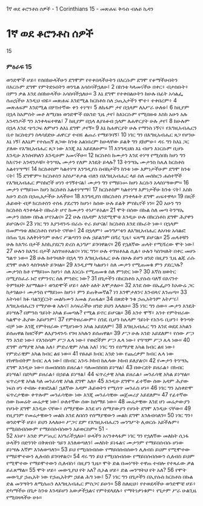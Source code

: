 ﻿
1ኛ ወደ ቆሮንቶስ ሰዎች - 1 Corinthians 15 - መጽሐፍ ቅዱስ ብሉይ ኪዳን
# 1ኛ ወደ ቆሮንቶስ ሰዎች
15
### ምዕራፍ 15
 ወንድሞች ሆይ፥ የሰበክሁላችሁን ደግሞም የተቀበላችሁትን በእርሱም ደግሞ የቆማችሁበትን በእርሱም ደግሞ የምትድኑበትን ወንጌል አሳስባችኋለሁ፤
2  በከንቱ ካላመናችሁ በቀር፥ ብታስቡት፥ በምን ቃል እንደ ሰበክሁላችሁ አሳስባችኋለሁ።
3  እኔ ደግሞ የተቀበልሁትን ከሁሉ በፊት አሳልፌ ሰጠኋችሁ እንዲህ ብዬ። መጽሐፍ እንደሚል ክርስቶስ ስለ ኃጢአታችን ሞተ፥ ተቀበረም፥
4  መጽሐፍም እንደሚል በሦስተኛው ቀን ተነሣ፥
5  ለኬፋም ታየ በኋላም ለአሥራ ሁለቱ፤
6  ከዚያም በኋላ ከአምስት መቶ ለሚበዙ ወንድሞች በአንድ ጊዜ ታየ፤ ከእነርሱም የሚበዙቱ እስከ አሁን አሉ አንዳንዶች ግን አንቀላፍተዋል፤
7  ከዚያም በኋላ ለያዕቆብ ኋላም ለሐዋርያት ሁሉ ታየ፤
8  ከሁሉም በኋላ እንደ ጭንጋፍ ለምሆን ለእኔ ደግሞ ታየኝ።
9  እኔ ከሐዋርያት ሁሉ የማንስ ነኝና፥ የእግዚአብሔርን ቤተ ክርስቲያን ስላሳደድሁ ሐዋርያ ተብዬ ልጠራ የማይገባኝ፤
10  ነገር ግን በእግዚአብሔር ጸጋ የሆንሁ እኔ ነኝ፤ ለእኔም የተሰጠኝ ጸጋው ከንቱ አልነበረም ከሁላቸው ይልቅ ግን ደከምሁ፥ ዳሩ ግን ከእኔ ጋር ያለው የእግዚአብሔር ጸጋ ነው እንጂ እኔ አይደለሁም።
11  እንግዲህስ እኔ ብሆን እነርሱም ቢሆኑ እንዲሁ እንሰብካለን እንዲሁም አመናችሁ።
12  ክርስቶስ ከሙታን እንደ ተነሣ የሚሰበክ ከሆነ ግን ከእናንተ አንዳንዶቹ። ትንሣኤ ሙታን የለም እንዴት ይላሉ?
13  ትንሣኤ ሙታንስ ከሌለ ክርስቶስ አልተነሣማ፤
14  ክርስቶስም ካልተነሣ እንግዲያስ ስብከታችን ከንቱ ነው እምነታችሁም ደግሞ ከንቱ ናት፤
15  ደግሞም። ክርስቶስን አስነሥቶታል ብለን በእግዚአብሔር ላይ ስለ መሰከርን ሐሰተኞች የእግዚአብሔር ምስክሮች ሆነን ተገኝተናል፤ ሙታን ግን የማይነሡ ከሆነ እርሱን አላስነሣውም።
16  ሙታን የማይነሡ ከሆነ ክርስቶስ አልተነሣማ፤
17  ክርስቶስም ካልተነሣ እምነታችሁ ከንቱ ናት፤ እስከ አሁን ድረስ በኃጢአታችሁ አላችሁ።
18  እንግዲያስ በክርስቶስ ያንቀላፉት ደግሞ ጠፍተዋላ።
19  በዚች ሕይወት ብቻ ክርስቶስን ተስፋ ያደረግን ከሆነ፥ ከሰው ሁሉ ይልቅ ምስኪኖች ነን።
20  አሁን ግን ክርስቶስ ላንቀላፉት በኩራት ሆኖ ከሙታን ተነሥቶአል።
21  ሞት በሰው በኩል ስለ መጣ ትንሣኤ ሙታን በሰው በኩል ሆኖአልና።
22  ሁሉ በአዳም እንደሚሞቱ እንዲሁ ሁሉ በክርስቶስ ደግሞ ሕያዋን ይሆናሉና።
23  ነገር ግን እያንዳንዱ በራሱ ተራ ይሆናል፤ ክርስቶስ እንደ በኩራት ነው፥ በኋላም በመምጣቱ ለክርስቶስ የሆኑት ናቸው፤
24  በኋላም፥ መንግሥቱን ለእግዚአብሔር ለአባቱ አሳልፎ በሰጠ ጊዜ አለቅነትንም ሁሉና ሥልጣንን ሁሉ ኃይልንም በሻረ ጊዜ፥ ፍጻሜ ይሆናል።
25  ጠላቶቹን ሁሉ ከእግሩ በታች እስኪያደርግ ድረስ ሊነግሥ ይገባዋልና።
26  የኋለኛው ጠላት የሚሻረው ሞት ነው፤
27  ሁሉን ከእግሩ በታች አስገዝቶአልና። ነገር ግን። ሁሉ ተገዝቶአል ሲል፥ ሁሉን ካስገዛለት በቀር መሆኑ ግልጥ ነው።
28  ሁሉ ከተገዛለት በኋላ ግን እግዚአብሔር ሁሉ በሁሉ ይሆን ዘንድ በዚያን ጊዜ ልጁ ራሱ ደግሞ ሁሉን ላስገዛለት ይገዛል።
29  እንዲያማ ካልሆነ፥ ስለ ሙታን የሚጠመቁ ምን ያደርጋሉ? ሙታንስ ከቶ የማይነሡ ከሆነ፥ ስለ እነርሱ የሚጠመቁ ስለ ምንድር ነው?
30  እኛስ ዘወትር በሚያስፈራ ኑሮ የምንኖር ስለ ምንድር ነው?
31  በጌታችን በክርስቶስ ኢየሱስ ባለኝ በእናንተ ትምክህት እየማልሁ፥ ወንድሞች ሆይ፥ ዕለት ዕለት እሞታለሁ።
32  እንደ ሰው በኤፌሶን ከአውሬ ጋር ከታገልሁ፥ ሙታንስ የማይነሡ ከሆነ፥ ምን ይጠቅመኛል? ነገ እንሞታለንና እንብላና እንጠጣ።
33  አትሳቱ፤ ክፉ ባልንጀርነት መልካሙን አመል ያጠፋል።
34  በጽድቅ ንቁ ኃጢአትንም አትሥሩ፤ እግዚአብሔርን የማያውቁ አሉና፤ አሳፍራችሁ ዘንድ ይህን እላለሁ።
35  ነገር ግን ሰው። ሙታን እንዴት ይነሣሉ? በምንስ ዓይነት አካል ይመጣሉ? የሚል ይኖር ይሆናል።
36  አንተ ሞኝ፥ አንተ የምትዘራው ካልሞተ ሕያው አይሆንም፤
37  የምትዘራውም፥ ስንዴ ቢሆን ከሌላም ዓይነት የአንዱ ቢሆን፥ ቅንጣት ብቻ ነው እንጂ የምትዘራው የሚሆነውን አካል አይደለም፤
38  እግዚአብሔር ግን እንደ ወደደ አካልን ይሰጠዋል ከዘሮችም ለእያንዳንዱ የገዛ አካሉን ይሰጠዋል።
39  ሥጋ ሁሉ አንድ አይደለም፥ የሰው ሥጋ ግን አንድ ነው፥ የእንስሳም ሥጋ ሌላ ነው፥ የወፎችም ሥጋ ሌላ ነው፥ የዓሣም ሥጋ ሌላ ነው።
40  ደግሞ ሰማያዊ አካል አለ፥ ምድራዊም አካል አለ፤ ነገር ግን የሰማያዊ አካል ክብር ልዩ ነው፥ የምድራዊም አካል ክብር ልዩ ነው።
41  የፀሐይ ክብር አንድ ነው የጨረቃም ክብር ሌላ ነው የከዋክብትም ክብር ሌላ ነው፤ በክብር አንዱ ኮከብ ከሌላው ኮከብ ይለያልና።
42  የሙታን ትንሣኤ ደግሞ እንዲሁ ነው። በመበስበስ ይዘራል፥ ባለመበስበስ ይነሣል፤
43  በውርደት ይዘራል፥ በክብር ይነሣል፤ በድካም ይዘራል፥ በኃይል ይነሣል፤
44  ፍጥረታዊ አካል ይዘራል፥ መንፈሳዊ አካል ይነሣል። ፍጥረታዊ አካል ካለ መንፈሳዊ አካል ደግሞ አለ።
45  እንዲሁ ደግሞ። ፊተኛው ሰው አዳም ሕያው ነፍስ ሆነ ተብሎ ተጽፎአል፤ ኋለኛው አዳም ሕይወትን የሚሰጥ መንፈስ ሆነ።
46  ነገር ግን አስቀድሞ ፍጥረታዊው ቀጥሎም መንፈሳዊው ነው እንጂ መንፈሳዊው መጀመሪያ አይደለም።
47  የፊተኛው ሰው ከመሬት መሬታዊ ነው፤ ሁለተኛው ሰው ከሰማይ ነው።
48  መሬታዊው እንደ ሆነ መሬታውያን የሆኑት ደግሞ እንዲሁ ናቸው፥ ሰማያዊው እንደ ሆነ ሰማያውያን የሆኑት ደግሞ እንዲሁ ናቸው።
49  የዚያንም የመሬታዊውን መልክ እንደ ለበስን የሰማያዊውን መልክ ደግሞ እንለብሳለን።
50  ነገር ግን፥ ወንድሞች ሆይ፥ ይህን እላለሁ። ሥጋና ደም የእግዚአብሔርን መንግሥት ሊወርሱ አይችሉም፥ የሚበሰብሰውም የማይበሰብሰውን አይወርስም።
51 -  
52  እነሆ፥ አንድ ምሥጢር እነግራችኋለሁ፤ ሁላችን አናንቀላፋም ነገር ግን የኋለኛው መለከት ሲነፋ ሁላችን በድንገት በቅጽበት ዓይን እንለወጣለን፤ መለከት ይነፋልና ሙታንም የማይበሰብሱ ሆነው ይነሣሉ እኛም እንለወጣለን።
53  ይህ የሚበሰብሰው የማይበሰብሰውን ሊለብስ ይህም የሚሞተው የማይሞተውን ሊለብስ ይገባዋልና።
54  ዳሩ ግን ይህ የሚበሰብሰው የማይበሰብሰውን ሲለብስ ይህም የሚሞተው የማይሞተውን ሲለብስ፥ በዚያን ጊዜ። ሞት ድል በመነሣት ተዋጠ ተብሎ የተጻፈው ቃል ይፈጸማል።
55  ሞት ሆይ፥ መውጊያህ የት አለ? ሲኦል ሆይ፥ ድል መንሣትህ የት አለ?
56  የሞት መውጊያ ኃጢአት ነው የኃጢአትም ኃይል ሕግ ነው፤
57  ነገር ግን በጌታችን በኢየሱስ ክርስቶስ በኩል ድል መንሣትን ለሚሰጠን ለእግዚአብሔር ምስጋና ይሁን።
58  ስለዚህ፥ የተወደዳችሁ ወንድሞቼ ሆይ፥ ድካማችሁ በጌታ ከንቱ እንዳይሆን አውቃችኋልና የምትደላደሉ፥ የማትነቃነቁም፥ የጌታም ሥራ ሁልጊዜ የሚበዛላችሁ ሁኑ። 
